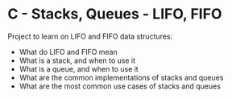 # C - Stacks, Queues - LIFO, FIFO

Project to learn on LIFO and FIFO data structures:
- What do LIFO and FIFO mean
- What is a stack, and when to use it
- What is a queue, and when to use it
- What are the common implementations of stacks and queues
- What are the most common use cases of stacks and queues


